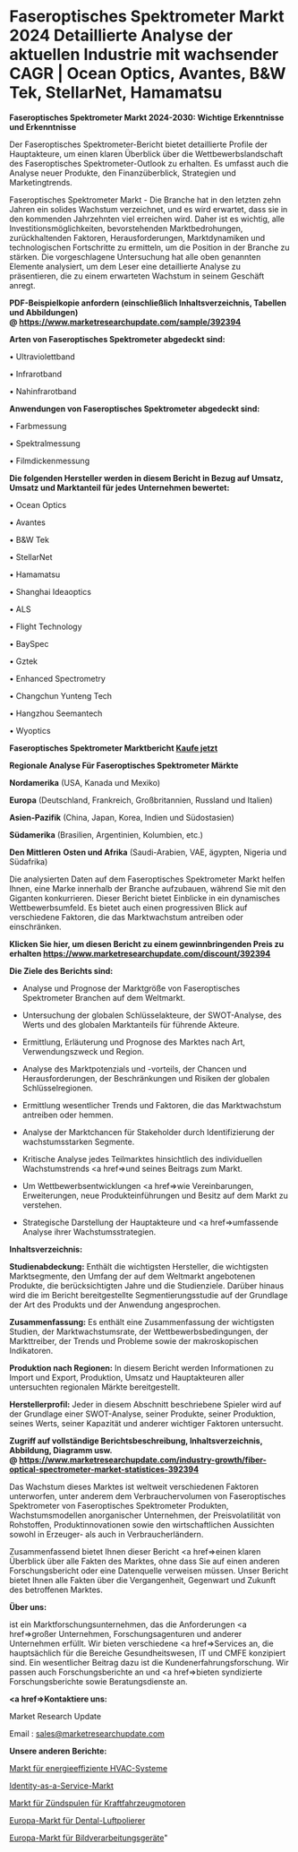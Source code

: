 # Faseroptisches Spektrometer Markt 2024 Detaillierte Analyse der aktuellen Industrie mit wachsender CAGR | Ocean Optics, Avantes, B&W Tek, StellarNet, Hamamatsu

<strong>Faseroptisches Spektrometer Markt 2024-2030: Wichtige Erkenntnisse und Erkenntnisse</strong>

Der Faseroptisches Spektrometer-Bericht bietet detaillierte Profile der Hauptakteure, um einen klaren Überblick über die Wettbewerbslandschaft des Faseroptisches Spektrometer-Outlook zu erhalten. Es umfasst auch die Analyse neuer Produkte, den Finanzüberblick, Strategien und Marketingtrends.

Faseroptisches Spektrometer Markt - Die Branche hat in den letzten zehn Jahren ein solides Wachstum verzeichnet, und es wird erwartet, dass sie in den kommenden Jahrzehnten viel erreichen wird. Daher ist es wichtig, alle Investitionsmöglichkeiten, bevorstehenden Marktbedrohungen, zurückhaltenden Faktoren, Herausforderungen, Marktdynamiken und technologischen Fortschritte zu ermitteln, um die Position in der Branche zu stärken. Die vorgeschlagene Untersuchung hat alle oben genannten Elemente analysiert, um dem Leser eine detaillierte Analyse zu präsentieren, die zu einem erwarteten Wachstum in seinem Geschäft anregt.

<strong><b>PDF-Beispielkopie anfordern (einschließlich Inhaltsverzeichnis, Tabellen und Abbildungen) @ </b></strong><strong><a href=https://www.marketresearchupdate.com/sample/392394><strong>https://www.marketresearchupdate.com/sample/392394</u></a></strong></strong>

<strong>Arten von Faseroptisches Spektrometer abgedeckt sind:</strong>

• Ultraviolettband

• Infrarotband

• Nahinfrarotband

<strong>Anwendungen von Faseroptisches Spektrometer abgedeckt sind:</strong>

• Farbmessung

• Spektralmessung

• Filmdickenmessung

<strong>Die folgenden Hersteller werden in diesem Bericht in Bezug auf Umsatz, Umsatz und Marktanteil für jedes Unternehmen bewertet:</strong>

• Ocean Optics

• Avantes

• B&W Tek

• StellarNet

• Hamamatsu

• Shanghai Ideaoptics

• ALS

• Flight Technology

• BaySpec

• Gztek

• Enhanced Spectrometry

• Changchun Yunteng Tech

• Hangzhou Seemantech

• Wyoptics

<strong>Faseroptisches Spektrometer Marktbericht <a href=https://www.marketresearchupdate.com/buynow/392394>Kaufe jetzt</a></strong>

<strong>Regionale Analyse Für Faseroptisches Spektrometer Märkte</strong>

<strong>Nordamerika</strong> (USA, Kanada und Mexiko)

<strong>Europa</strong> (Deutschland, Frankreich, Großbritannien, Russland und Italien)

<strong>Asien-Pazifik</strong> (China, Japan, Korea, Indien und Südostasien)

<strong>Südamerika</strong> (Brasilien, Argentinien, Kolumbien, etc.)

<strong>Den Mittleren</strong> <strong>Osten und Afrika</strong> (Saudi-Arabien, VAE, ägypten, Nigeria und Südafrika)

Die analysierten Daten auf dem Faseroptisches Spektrometer Markt helfen Ihnen, eine Marke innerhalb der Branche aufzubauen, während Sie mit den Giganten konkurrieren. Dieser Bericht bietet Einblicke in ein dynamisches Wettbewerbsumfeld. Es bietet auch einen progressiven Blick auf verschiedene Faktoren, die das Marktwachstum antreiben oder einschränken.

<strong>Klicken Sie hier, um diesen Bericht zu einem gewinnbringenden Preis zu erhalten
</strong><strong><a href=https://www.marketresearchupdate.com/discount/392394>https://www.marketresearchupdate.com/discount/392394</b></u></strong></a>

<strong>Die Ziele des Berichts sind:</strong>

- Analyse und Prognose der Marktgröße von Faseroptisches Spektrometer Branchen auf dem Weltmarkt.

- Untersuchung der globalen Schlüsselakteure, der SWOT-Analyse, des Werts und des globalen Marktanteils für führende Akteure.

- Ermittlung, Erläuterung und Prognose des Marktes nach Art, Verwendungszweck und Region.

- Analyse des Marktpotenzials und -vorteils, der Chancen und Herausforderungen, der Beschränkungen und Risiken der globalen Schlüsselregionen.

- Ermittlung wesentlicher Trends und Faktoren, die das Marktwachstum antreiben oder hemmen.

- Analyse der Marktchancen für Stakeholder durch Identifizierung der wachstumsstarken Segmente.

- Kritische Analyse jedes Teilmarktes hinsichtlich des individuellen Wachstumstrends <a href=>und</a> seines Beitrags zum Markt.

- Um Wettbewerbsentwicklungen <a href=>wie</a> Vereinbarungen, Erweiterungen, neue Produkteinführungen und Besitz auf dem Markt zu verstehen.

- Strategische Darstellung der Hauptakteure und <a href=>umfas</a>sende Analyse ihrer Wachstumsstrategien.

<strong>Inhaltsverzeichnis:</strong>

<strong>Studienabdeckung:</strong> Enthält die wichtigsten Hersteller, die wichtigsten Marktsegmente, den Umfang der auf dem Weltmarkt angebotenen Produkte, die berücksichtigten Jahre und die Studienziele. Darüber hinaus wird die im Bericht bereitgestellte Segmentierungsstudie auf der Grundlage der Art des Produkts und der Anwendung angesprochen.

<strong>Zusammenfassung:</strong> Es enthält eine Zusammenfassung der wichtigsten Studien, der Marktwachstumsrate, der Wettbewerbsbedingungen, der Markttreiber, der Trends und Probleme sowie der makroskopischen Indikatoren.

<strong>Produktion nach Regionen:</strong> In diesem Bericht werden Informationen zu Import und Export, Produktion, Umsatz und Hauptakteuren aller untersuchten regionalen Märkte bereitgestellt.

<strong>Herstellerprofil:</strong> Jeder in diesem Abschnitt beschriebene Spieler wird auf der Grundlage einer SWOT-Analyse, seiner Produkte, seiner Produktion, seines Werts, seiner Kapazität und anderer wichtiger Faktoren untersucht.

<strong><b>Zugriff auf vollständige Berichtsbeschreibung, Inhaltsverzeichnis, Abbildung, Diagramm usw. @ </b></strong><strong><a href=https://www.marketresearchupdate.com/industry-growth/fiber-optical-spectrometer-market-statistices-392394>https://www.marketresearchupdate.com/industry-growth/fiber-optical-spectrometer-market-statistices-392394</a></strong>

Das Wachstum dieses Marktes ist weltweit verschiedenen Faktoren unterworfen, unter anderem dem Verbrauchervolumen von Faseroptisches Spektrometer von Faseroptisches Spektrometer Produkten, Wachstumsmodellen anorganischer Unternehmen, der Preisvolatilität von Rohstoffen, Produktinnovationen sowie den wirtschaftlichen Aussichten sowohl in Erzeuger- als auch in Verbraucherländern.

Zusammenfassend bietet Ihnen dieser Bericht <a href=>einen</a> klaren Überblick über alle Fakten des Marktes, ohne dass Sie auf einen anderen Forschungsbericht oder eine Datenquelle verweisen müssen. Unser Bericht bietet Ihnen alle Fakten über die Vergangenheit, Gegenwart und Zukunft des betroffenen Marktes.

<strong>Über uns:</strong>

 ist ein Marktforschungsunternehmen, das die Anforderungen <a href=>großer</a> Unternehmen, Forschungsagenturen und anderer Unternehmen erfüllt. Wir bieten verschiedene <a href=>Services</a> an, die hauptsächlich für die Bereiche Gesundheitswesen, IT und CMFE konzipiert sind. Ein wesentlicher Beitrag dazu ist die Kundenerfahrungsforschung. Wir passen auch Forschungsberichte an und <a href=>bieten</a> syndizierte Forschungsberichte sowie Beratungsdienste an.

<strong><a href=>Kontaktiere uns:</a></strong>

Market Research Update

Email : sales@marketresearchupdate.com

<strong>Unsere anderen Berichte:</strong>

<a href=https://www.linkedin.com/pulse/energy-efficient-hvac-systems-market-2023-size>Markt für energieeffiziente HVAC-Systeme</a>

<a href=https://www.linkedin.com/pulse/identity-as-a-service-market-size-industry-growth>Identity-as-a-Service-Markt</a>

<a href=https://www.linkedin.com/pulse/automotive-motor-igniting-coil-market-report-2023-top>Markt für Zündspulen für Kraftfahrzeugmotoren</a>

<a href=https://www.linkedin.com/pulse/europe-dental-air-polisher-market-2023-new-study>Europa-Markt für Dental-Luftpolierer</a>

<a href=https://www.linkedin.com/pulse/europe-vision-machine-market-2023-2030-eotlf/>Europa-Markt für Bildverarbeitungsgeräte</a>"
